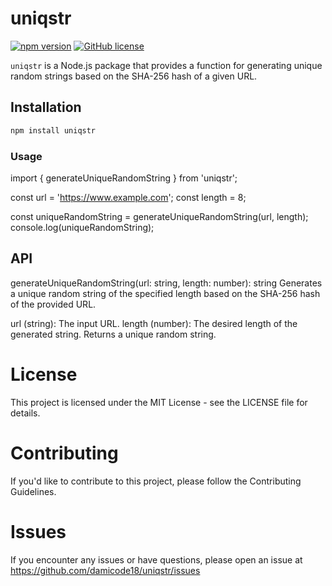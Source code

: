# uniqstr

[![npm version](https://badge.fury.io/js/uniqstr.svg)](https://www.npmjs.com/package/uniqstr)
[![GitHub license](https://img.shields.io/github/license/damicode18/uniqstr)](https://github.com/damicode18/uniqstr/blob/main/LICENSE)

`uniqstr` is a Node.js package that provides a function for generating unique random strings based on the SHA-256 hash of a given URL.

## Installation

```bash
npm install uniqstr
```



### Usage

import { generateUniqueRandomString } from 'uniqstr';

const url = 'https://www.example.com';
const length = 8;

const uniqueRandomString = generateUniqueRandomString(url, length);
console.log(uniqueRandomString);


## API

generateUniqueRandomString(url: string, length: number): string
Generates a unique random string of the specified length based on the SHA-256 hash of the provided URL.

url (string): The input URL.
length (number): The desired length of the generated string.
Returns a unique random string.


# License
This project is licensed under the MIT License - see the LICENSE file for details.

# Contributing
If you'd like to contribute to this project, please follow the Contributing Guidelines.

# Issues
If you encounter any issues or have questions, please open an issue at https://github.com/damicode18/uniqstr/issues